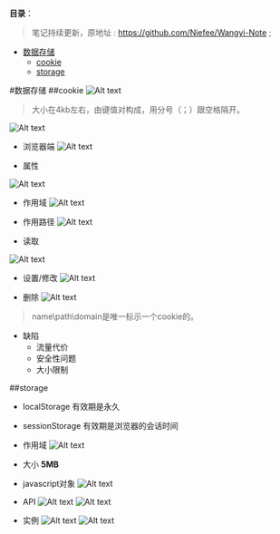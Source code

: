**目录**：

>笔记持续更新，原地址 : https://github.com/Niefee/Wangyi-Note ;

<ul>
<li><a href="#数据存储">数据存储</a><ul>
<li><a href="#cookie">cookie</a></li>
<li><a href="#storage">storage</a></li>
</ul>
</li>
</ul>

#数据存储
##cookie
![Alt text](img/1435566665013.png)
>大小在4kb左右，由键值对构成，用分号（；）跟空格隔开。

![Alt text](img/1435566763070.png)
 
 - 浏览器端
![Alt text](img/1435566820356.png)

 - 属性
 
![Alt text](img/1435566879211.png)

 - 作用域
![Alt text](img/1435566927701.png)

 - 作用路径
![Alt text](img/1435566984167.png)

 - 读取

![Alt text](img/1435567019263.png)

 - 设置/修改
![Alt text](img/1435567051417.png)

 - 删除
![Alt text](img/1435567083597.png)
>name\path\domain是唯一标示一个cookie的。


 - 缺陷
	 - 流量代价
	 - 安全性问题
	 - 大小限制

##storage
 - localStorage
	有效期是永久
	
 - sessionStorage
	有效期是浏览器的会话时间

 - 作用域
![Alt text](img/1435567531871.png)

 - 大小
**5MB**

 - javascript对象
![Alt text](img/1435567592308.png)

 - API
![Alt text](img/1435567640899.png)
![Alt text](img/1435567665110.png)

 - 实例
![Alt text](img/1435573196087.png)
![Alt text](img/1435573246386.png)
